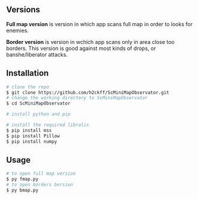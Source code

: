 ## Versions
**Full map version** is version in which app scans full map in order to looks for enemies.

**Border version** is version in wchich app scans only in area close too borders. This version is good against most kinds of drops, or banshe/liberator attacks.
## Installation

```bash
# clone the repo
$ git clone https://github.com/h2ckff/ScMiniMapObservator.git
# change the working directory to ScMiniMapObservator
$ cd ScMiniMapObservator

# install python and pip

# install the required libralis
$ pip install mss
$ pip install Pillow
$ pip install numpy
```

## Usage
```bash
# to open full map version
$ py fmap.py
# to open borders bersion
$ py bmap.py
```
